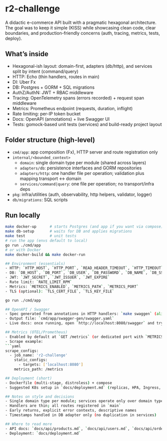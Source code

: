 # r2-challenge

A didactic e-commerce API built with a pragmatic hexagonal architecture. The goal was to keep it simple (KISS) while showcasing clean code, clear boundaries, and production-friendly concerns (auth, tracing, metrics, tests, deploy).

## What’s inside
- Hexagonal-ish layout: domain-first, adapters (db/http), and services split by intent (command/query)
- HTTP: Echo (thin handlers, routes in main)
- DI: Uber Fx
- DB: Postgres + GORM + SQL migrations
- AuthZ/AuthN: JWT + RBAC middleware
- Tracing: OpenTelemetry spans (errors recorded) + request span middleware
- Metrics: Prometheus endpoint (requests, duration, inflight)
- Rate limiting: per-IP token bucket
- Docs: OpenAPI (annotations) + live Swagger UI
- Tests: gomock-based unit tests (services) and build-ready project layout

## Folder structure (high-level)
- `cmd/app`: app composition (Fx), HTTP server and route registration only
- `internal/<bounded_context>`
  - `domain`: single domain type per module (shared across layers)
  - `adapters/db`: persistence interfaces and GORM repositories
  - `adapters/http`: one handler file per operation; validation plus mapping transport ↔ domain
  - `services/command|query`: one file per operation; no transport/infra deps
- `pkg`: infra/utilities (auth, observability, http helpers, validator, logger)
- `db/migrations`: SQL scripts

## Run locally
```bash
make docker-up      # starts Postgres (and app if you want via compose)
make db-setup       # waits for DB and applies migrations
make test           # unit tests
# run the app (envs default to local)
go run ./cmd/app
# or with Docker
make docker-build && make docker-run

## Environment (essentials)
- HTTP: `HTTP_HOST`, `HTTP_PORT`, `READ_HEADER_TIMEOUT`, `HTTP_TIMEOUT`
- DB: `DB_HOST`, `DB_PORT`, `DB_USER`, `DB_PASSWORD`, `DB_NAME`, `DB_SSLMODE`
- JWT: `JWT_SECRET`, `JWT_ISSUER`, `JWT_EXPIRE`
- Rate limit: `RATE_LIMIT_RPM`
- Metrics: `METRICS_ENABLED`, `METRICS_PATH`, `METRICS_PORT`
- TLS (optional): `TLS_CERT_FILE`, `TLS_KEY_FILE`

go run ./cmd/app

## OpenAPI / Swagger
- Spec generated from annotations in HTTP handlers: `make swaggen` (alias of `swag-gen-app`)
- Output file: `cmd/app/swagger-gen/swagger.yaml`
- Live docs: once running, open `http://localhost:8080/swagger` and try endpoints directly in the browser

## Metrics (OTEL/Prometheus)
- Enabled by default at `GET /metrics` (or dedicated port with `METRICS_PORT`)
- Scrape example:
```yaml
scrape_configs:
  - job_name: 'r2-challenge'
    static_configs:
      - targets: ['localhost:8080']
    metrics_path: /metrics

## Deployment (short)
- Dockerfile (multi-stage, distroless) + compose
- Suggested K8s setup in `docs/deployment.md` (replicas, HPA, Ingress, managed Postgres, Prometheus)

## Notes on style and decisions
- Single domain type per module; services operate only over domain types
- Handlers are thin; all routes registered in `main`
- Early returns, explicit error contexts, descriptive names
- Timestamps handled in DB adapter only (no duplication in services)

## Where to read more
- API docs: `docs/api/products.md`, `docs/api/users.md`, `docs/api/orders.md`
- Deployment: `docs/deployment.md`
